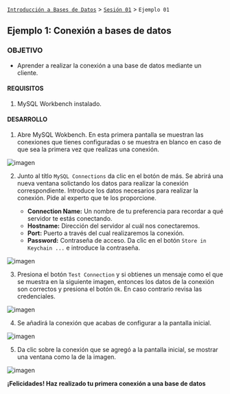 
[`Introducción a Bases de Datos`](../../Readme.md) > [`Sesión 01`](../Sesion-01) > `Ejemplo 01`

## Ejemplo 1: Conexión a bases de datos

### OBJETIVO

- Aprender a realizar la conexión a una base de datos mediante un cliente.

#### REQUISITOS

1. MySQL Workbench instalado.

#### DESARROLLO

1. Abre MySQL Wokbench. En esta primera pantalla se muestran las conexiones que tienes configuradas o se muestra en blanco en caso de que sea la primera vez que realizas una conexión.

![imagen](https://picsum.photos/200/300)

2. Junto al títlo `MySQL Connections` da clic en el botón de más. Se abrirá una nueva ventana solictando los datos para realizar la conexión correspondiente. Introduce los datos necesarios para realizar la conexión. Pide al experto que te los proporcione.

   - **Connection Name:** Un nombre de tu preferencia para recordar a qué servidor te estás conectando.
   - **Hostname:** Dirección del servidor al cuál nos conectaremos.
   - **Port:** Puerto a través del cual realizaremos la conexión.
   - **Password:** Contraseña de acceso. Da clic en el botón `Store in Keychain ...` e introduce la contraseña.
   
![imagen](https://picsum.photos/200/300)

3. Presiona el botón `Test Connection` y si obtienes un mensaje como el que se muestra en la siguiente imagen, entonces los datos de la conexión son correctos y presiona el botón `Ok`. En caso contrario revisa las credenciales.

![imagen](https://picsum.photos/200/300)

4. Se añadirá la conexión que acabas de configurar a la pantalla inicial.

![imagen](https://picsum.photos/200/300)

5. Da clic sobre la conexión que se agregó a la pantalla inicial, se mostrar una ventana como la de la imagen.

![imagen](https://picsum.photos/200/300)

**¡Felicidades! Haz realizado tu primera conexión a una base de datos**
